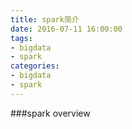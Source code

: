 ```yaml
---
title: spark简介
date: 2016-07-11 16:00:00
tags: 
- bigdata
- spark
categories:
- bigdata
- spark
---
```


###spark overview
